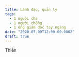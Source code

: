 ```yaml
---
title: Lãnh đạo, quản lý
tags:
  - 1 người cha
  - 1 người chồng
  - 1 ông giám đốc tay ngang
date: "2020-07-09T12:00:00.000Z"
draft: true
---
```


Thiền
